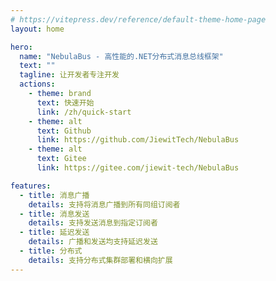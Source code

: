 ```yaml
---
# https://vitepress.dev/reference/default-theme-home-page
layout: home

hero:
  name: "NebulaBus - 高性能的.NET分布式消息总线框架"
  text: ""
  tagline: 让开发者专注开发
  actions:
    - theme: brand
      text: 快速开始
      link: /zh/quick-start
    - theme: alt
      text: Github
      link: https://github.com/JiewitTech/NebulaBus
    - theme: alt
      text: Gitee
      link: https://gitee.com/jiewit-tech/NebulaBus

features:
  - title: 消息广播
    details: 支持将消息广播到所有同组订阅者
  - title: 消息发送
    details: 支持发送消息到指定订阅者
  - title: 延迟发送
    details: 广播和发送均支持延迟发送
  - title: 分布式
    details: 支持分布式集群部署和横向扩展
---
```


